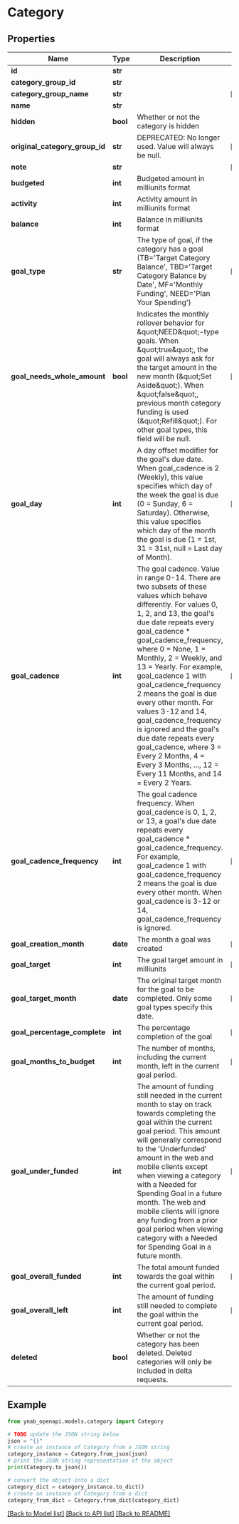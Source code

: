 # Category


## Properties

Name | Type | Description | Notes
------------ | ------------- | ------------- | -------------
**id** | **str** |  | 
**category_group_id** | **str** |  | 
**category_group_name** | **str** |  | [optional] 
**name** | **str** |  | 
**hidden** | **bool** | Whether or not the category is hidden | 
**original_category_group_id** | **str** | DEPRECATED: No longer used.  Value will always be null. | [optional] 
**note** | **str** |  | [optional] 
**budgeted** | **int** | Budgeted amount in milliunits format | 
**activity** | **int** | Activity amount in milliunits format | 
**balance** | **int** | Balance in milliunits format | 
**goal_type** | **str** | The type of goal, if the category has a goal (TB&#x3D;&#39;Target Category Balance&#39;, TBD&#x3D;&#39;Target Category Balance by Date&#39;, MF&#x3D;&#39;Monthly Funding&#39;, NEED&#x3D;&#39;Plan Your Spending&#39;) | [optional] 
**goal_needs_whole_amount** | **bool** | Indicates the monthly rollover behavior for \&quot;NEED\&quot;-type goals. When \&quot;true\&quot;, the goal will always ask for the target amount in the new month (\&quot;Set Aside\&quot;). When \&quot;false\&quot;, previous month category funding is used (\&quot;Refill\&quot;). For other goal types, this field will be null. | [optional] 
**goal_day** | **int** | A day offset modifier for the goal&#39;s due date. When goal_cadence is 2 (Weekly), this value specifies which day of the week the goal is due (0 &#x3D; Sunday, 6 &#x3D; Saturday). Otherwise, this value specifies which day of the month the goal is due (1 &#x3D; 1st, 31 &#x3D; 31st, null &#x3D; Last day of Month). | [optional] 
**goal_cadence** | **int** | The goal cadence. Value in range 0-14. There are two subsets of these values which behave differently. For values 0, 1, 2, and 13, the goal&#39;s due date repeats every goal_cadence * goal_cadence_frequency, where 0 &#x3D; None, 1 &#x3D; Monthly, 2 &#x3D; Weekly, and 13 &#x3D; Yearly. For example, goal_cadence 1 with goal_cadence_frequency 2 means the goal is due every other month. For values 3-12 and 14, goal_cadence_frequency is ignored and the goal&#39;s due date repeats every goal_cadence, where 3 &#x3D; Every 2 Months, 4 &#x3D; Every 3 Months, ..., 12 &#x3D; Every 11 Months, and 14 &#x3D; Every 2 Years. | [optional] 
**goal_cadence_frequency** | **int** | The goal cadence frequency. When goal_cadence is 0, 1, 2, or 13, a goal&#39;s due date repeats every goal_cadence * goal_cadence_frequency. For example, goal_cadence 1 with goal_cadence_frequency 2 means the goal is due every other month.  When goal_cadence is 3-12 or 14, goal_cadence_frequency is ignored. | [optional] 
**goal_creation_month** | **date** | The month a goal was created | [optional] 
**goal_target** | **int** | The goal target amount in milliunits | [optional] 
**goal_target_month** | **date** | The original target month for the goal to be completed.  Only some goal types specify this date. | [optional] 
**goal_percentage_complete** | **int** | The percentage completion of the goal | [optional] 
**goal_months_to_budget** | **int** | The number of months, including the current month, left in the current goal period. | [optional] 
**goal_under_funded** | **int** | The amount of funding still needed in the current month to stay on track towards completing the goal within the current goal period. This amount will generally correspond to the &#39;Underfunded&#39; amount in the web and mobile clients except when viewing a category with a Needed for Spending Goal in a future month.  The web and mobile clients will ignore any funding from a prior goal period when viewing category with a Needed for Spending Goal in a future month. | [optional] 
**goal_overall_funded** | **int** | The total amount funded towards the goal within the current goal period. | [optional] 
**goal_overall_left** | **int** | The amount of funding still needed to complete the goal within the current goal period. | [optional] 
**deleted** | **bool** | Whether or not the category has been deleted.  Deleted categories will only be included in delta requests. | 

## Example

```python
from ynab_openapi.models.category import Category

# TODO update the JSON string below
json = "{}"
# create an instance of Category from a JSON string
category_instance = Category.from_json(json)
# print the JSON string representation of the object
print(Category.to_json())

# convert the object into a dict
category_dict = category_instance.to_dict()
# create an instance of Category from a dict
category_from_dict = Category.from_dict(category_dict)
```
[[Back to Model list]](../README.md#documentation-for-models) [[Back to API list]](../README.md#documentation-for-api-endpoints) [[Back to README]](../README.md)


